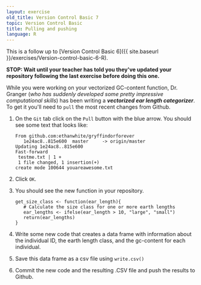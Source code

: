 ```yaml
---
layout: exercise
old_title: Version Control Basic 7
topic: Version Control Basic
title: Pulling and pushing
language: R
---
```


This is a follow up to
[Version Control Basic 6]({{ site.baseurl }}/exercises/Version-control-basic-6-R).

**STOP: Wait until your teacher has told you they've updated your repository 
following the last exercise before doing this one.**

While you were working on your vectorized GC-content function, Dr. Granger (*who
has suddenly developed some pretty impressive computational skills*) has been
writing a ***vectorized ear length categorizer***. To get it you'll need to `pull` the
most recent changes from Github.

1. On the `Git` tab click on the `Pull` button with the blue arrow. You should
see some text that looks like:

   ```
   From github.com:ethanwhite/gryffindorforever
      1e24ac8..815e600  master     -> origin/master
   Updating 1e24ac8..815e600
   Fast-forward
    testme.txt | 1 +
    1 file changed, 1 insertion(+)
   create mode 100644 youareawesome.txt
   ```

2. Click `OK`.
3. You should see the new function in your repository.

   ```
   get_size_class <- function(ear_length){
      # Calculate the size class for one or more earth lengths
      ear_lengths <- ifelse(ear_length > 10, "large", "small")
      return(ear_lengths)
   }
   ``` 

4. Write some new code that creates a data frame with information about the
  individual ID, the earth length class, and the gc-content for each individual.
5. Save this data frame as a csv file using `write.csv()`
6. Commit the new code and the resulting .CSV file and push the results to
  Github.
